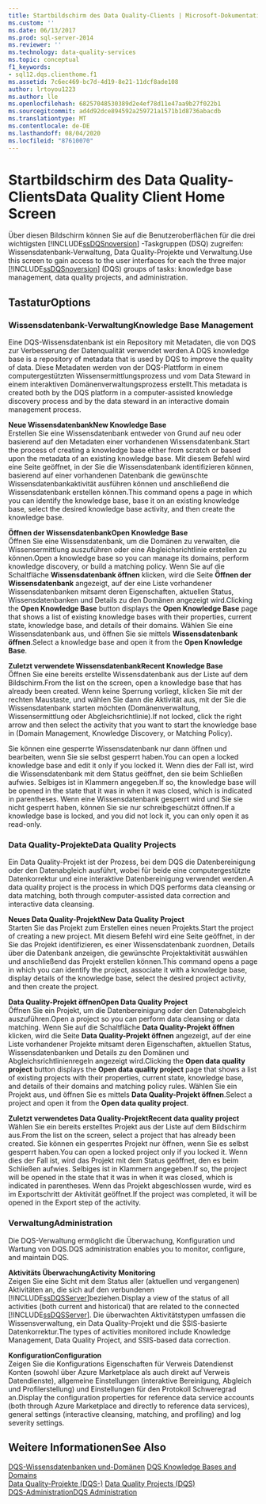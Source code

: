 ```yaml
---
title: Startbildschirm des Data Quality-Clients | Microsoft-Dokumentation
ms.custom: ''
ms.date: 06/13/2017
ms.prod: sql-server-2014
ms.reviewer: ''
ms.technology: data-quality-services
ms.topic: conceptual
f1_keywords:
- sql12.dqs.clienthome.f1
ms.assetid: 7c6ec469-bc7d-4d19-8e21-11dcf8ade108
author: lrtoyou1223
ms.author: lle
ms.openlocfilehash: 68257048530389d2e4ef78d11e47aa9b27f022b1
ms.sourcegitcommit: ad4d92dce894592a259721a1571b1d8736abacdb
ms.translationtype: MT
ms.contentlocale: de-DE
ms.lasthandoff: 08/04/2020
ms.locfileid: "87610070"
---
```

# <a name="data-quality-client-home-screen"></a><span data-ttu-id="a8e6b-102">Startbildschirm des Data Quality-Clients</span><span class="sxs-lookup"><span data-stu-id="a8e6b-102">Data Quality Client Home Screen</span></span>
  <span data-ttu-id="a8e6b-103">Über diesen Bildschirm können Sie auf die Benutzeroberflächen für die drei wichtigsten [!INCLUDE[ssDQSnoversion](../includes/ssdqsnoversion-md.md)] -Taskgruppen (DSQ) zugreifen: Wissensdatenbank-Verwaltung, Data Quality-Projekte und Verwaltung.</span><span class="sxs-lookup"><span data-stu-id="a8e6b-103">Use this screen to gain access to the user interfaces for each the three major [!INCLUDE[ssDQSnoversion](../includes/ssdqsnoversion-md.md)] (DQS) groups of tasks: knowledge base management, data quality projects, and administration.</span></span>  
  
## <a name="options"></a><span data-ttu-id="a8e6b-104">Tastatur</span><span class="sxs-lookup"><span data-stu-id="a8e6b-104">Options</span></span>  
  
### <a name="knowledge-base-management"></a><span data-ttu-id="a8e6b-105">Wissensdatenbank-Verwaltung</span><span class="sxs-lookup"><span data-stu-id="a8e6b-105">Knowledge Base Management</span></span>  
 <span data-ttu-id="a8e6b-106">Eine DQS-Wissensdatenbank ist ein Repository mit Metadaten, die von DQS zur Verbesserung der Datenqualität verwendet werden.</span><span class="sxs-lookup"><span data-stu-id="a8e6b-106">A DQS knowledge base is a repository of metadata that is used by DQS to improve the quality of data.</span></span> <span data-ttu-id="a8e6b-107">Diese Metadaten werden von der DQS-Plattform in einem computergestützten Wissensermittlungsprozess und vom Data Steward in einem interaktiven Domänenverwaltungsprozess erstellt.</span><span class="sxs-lookup"><span data-stu-id="a8e6b-107">This metadata is created both by the DQS platform in a computer-assisted knowledge discovery process and by the data steward in an interactive domain management process.</span></span>  
  
 <span data-ttu-id="a8e6b-108">**Neue Wissensdatenbank**</span><span class="sxs-lookup"><span data-stu-id="a8e6b-108">**New Knowledge Base**</span></span>  
 <span data-ttu-id="a8e6b-109">Erstellen Sie eine Wissensdatenbank entweder von Grund auf neu oder basierend auf den Metadaten einer vorhandenen Wissensdatenbank.</span><span class="sxs-lookup"><span data-stu-id="a8e6b-109">Start the process of creating a knowledge base either from scratch or based upon the metadata of an existing knowledge base.</span></span> <span data-ttu-id="a8e6b-110">Mit diesem Befehl wird eine Seite geöffnet, in der Sie die Wissensdatenbank identifizieren können, basierend auf einer vorhandenen Datenbank die gewünschte Wissensdatenbankaktivität ausführen können und anschließend die Wissensdatenbank erstellen können.</span><span class="sxs-lookup"><span data-stu-id="a8e6b-110">This command opens a page in which you can identify the knowledge base, base it on an existing knowledge base, select the desired knowledge base activity, and then create the knowledge base.</span></span>  
  
 <span data-ttu-id="a8e6b-111">**Öffnen der Wissensdatenbank**</span><span class="sxs-lookup"><span data-stu-id="a8e6b-111">**Open Knowledge Base**</span></span>  
 <span data-ttu-id="a8e6b-112">Öffnen Sie eine Wissensdatenbank, um die Domänen zu verwalten, die Wissensermittlung auszuführen oder eine Abgleichsrichtlinie erstellen zu können.</span><span class="sxs-lookup"><span data-stu-id="a8e6b-112">Open a knowledge base so you can manage its domains, perform knowledge discovery, or build a matching policy.</span></span> <span data-ttu-id="a8e6b-113">Wenn Sie auf die Schaltfläche **Wissensdatenbank öffnen** klicken, wird die Seite **Öffnen der Wissensdatenbank** angezeigt, auf der eine Liste vorhandener Wissensdatenbanken mitsamt deren Eigenschaften, aktuellen Status, Wissensdatenbanken und Details zu den Domänen angezeigt wird.</span><span class="sxs-lookup"><span data-stu-id="a8e6b-113">Clicking the **Open Knowledge Base** button displays the **Open Knowledge Base** page that shows a list of existing knowledge bases with their properties, current state, knowledge base, and details of their domains.</span></span> <span data-ttu-id="a8e6b-114">Wählen Sie eine Wissensdatenbank aus, und öffnen Sie sie mittels **Wissensdatenbank öffnen**.</span><span class="sxs-lookup"><span data-stu-id="a8e6b-114">Select a knowledge base and open it from the **Open Knowledge Base**.</span></span>  
  
 <span data-ttu-id="a8e6b-115">**Zuletzt verwendete Wissensdatenbank**</span><span class="sxs-lookup"><span data-stu-id="a8e6b-115">**Recent Knowledge Base**</span></span>  
 <span data-ttu-id="a8e6b-116">Öffnen Sie eine bereits erstellte Wissensdatenbank aus der Liste auf dem Bildschirm.</span><span class="sxs-lookup"><span data-stu-id="a8e6b-116">From the list on the screen, open a knowledge base that has already been created.</span></span> <span data-ttu-id="a8e6b-117">Wenn keine Sperrung vorliegt, klicken Sie mit der rechten Maustaste, und wählen Sie dann die Aktivität aus, mit der Sie die Wissensdatenbank starten möchten (Domänenverwaltung, Wissensermittlung oder Abgleichsrichtlinie).</span><span class="sxs-lookup"><span data-stu-id="a8e6b-117">If not locked, click the right arrow and then select the activity that you want to start the knowledge base in (Domain Management, Knowledge Discovery, or Matching Policy).</span></span>  
  
 <span data-ttu-id="a8e6b-118">Sie können eine gesperrte Wissensdatenbank nur dann öffnen und bearbeiten, wenn Sie sie selbst gesperrt haben.</span><span class="sxs-lookup"><span data-stu-id="a8e6b-118">You can open a locked knowledge base and edit it only if you locked it.</span></span> <span data-ttu-id="a8e6b-119">Wenn dies der Fall ist, wird die Wissensdatenbank mit dem Status geöffnet, den sie beim Schließen aufwies. Selbiges ist in Klammern angegeben.</span><span class="sxs-lookup"><span data-stu-id="a8e6b-119">If so, the knowledge base will be opened in the state that it was in when it was closed, which is indicated in parentheses.</span></span> <span data-ttu-id="a8e6b-120">Wenn eine Wissensdatenbank gesperrt wird und Sie sie nicht gesperrt haben, können Sie sie nur schreibgeschützt öffnen.</span><span class="sxs-lookup"><span data-stu-id="a8e6b-120">If a knowledge base is locked, and you did not lock it, you can only open it as read-only.</span></span>  
  
### <a name="data-quality-projects"></a><span data-ttu-id="a8e6b-121">Data Quality-Projekte</span><span class="sxs-lookup"><span data-stu-id="a8e6b-121">Data Quality Projects</span></span>  
 <span data-ttu-id="a8e6b-122">Ein Data Quality-Projekt ist der Prozess, bei dem DQS die Datenbereinigung oder den Datenabgleich ausführt, wobei für beide eine computergestützte Datenkorrektur und eine interaktive Datenbereinigung verwendet werden.</span><span class="sxs-lookup"><span data-stu-id="a8e6b-122">A data quality project is the process in which DQS performs data cleansing or data matching, both through computer-assisted data correction and interactive data cleansing.</span></span>  
  
 <span data-ttu-id="a8e6b-123">**Neues Data Quality-Projekt**</span><span class="sxs-lookup"><span data-stu-id="a8e6b-123">**New Data Quality Project**</span></span>  
 <span data-ttu-id="a8e6b-124">Starten Sie das Projekt zum Erstellen eines neuen Projekts.</span><span class="sxs-lookup"><span data-stu-id="a8e6b-124">Start the project of creating a new project.</span></span> <span data-ttu-id="a8e6b-125">Mit diesem Befehl wird eine Seite geöffnet, in der Sie das Projekt identifizieren, es einer Wissensdatenbank zuordnen, Details über die Datenbank anzeigen, die gewünschte Projektaktivität auswählen und anschließend das Projekt erstellen können.</span><span class="sxs-lookup"><span data-stu-id="a8e6b-125">This command opens a page in which you can identify the project, associate it with a knowledge base, display details of the knowledge base, select the desired project activity, and then create the project.</span></span>  
  
 <span data-ttu-id="a8e6b-126">**Data Quality-Projekt öffnen**</span><span class="sxs-lookup"><span data-stu-id="a8e6b-126">**Open Data Quality Project**</span></span>  
 <span data-ttu-id="a8e6b-127">Öffnen Sie ein Projekt, um die Datenbereinigung oder den Datenabgleich auszuführen.</span><span class="sxs-lookup"><span data-stu-id="a8e6b-127">Open a project so you can perform data cleansing or data matching.</span></span> <span data-ttu-id="a8e6b-128">Wenn Sie auf die Schaltfläche **Data Quality-Projekt öffnen** klicken, wird die Seite **Data Quality-Projekt öffnen** angezeigt, auf der eine Liste vorhandener Projekte mitsamt deren Eigenschaften, aktuellen Status, Wissensdatenbanken und Details zu den Domänen und Abgleichsrichtlinienregeln angezeigt wird.</span><span class="sxs-lookup"><span data-stu-id="a8e6b-128">Clicking the **Open data quality project** button displays the **Open data quality project** page that shows a list of existing projects with their properties, current state, knowledge base, and details of their domains and matching policy rules.</span></span> <span data-ttu-id="a8e6b-129">Wählen Sie ein Projekt aus, und öffnen Sie es mittels **Data Quality-Projekt öffnen**.</span><span class="sxs-lookup"><span data-stu-id="a8e6b-129">Select a project and open it from the **Open data quality project**.</span></span>  
  
 <span data-ttu-id="a8e6b-130">**Zuletzt verwendetes Data Quality-Projekt**</span><span class="sxs-lookup"><span data-stu-id="a8e6b-130">**Recent data quality project**</span></span>  
 <span data-ttu-id="a8e6b-131">Wählen Sie ein bereits erstelltes Projekt aus der Liste auf dem Bildschirm aus.</span><span class="sxs-lookup"><span data-stu-id="a8e6b-131">From the list on the screen, select a project that has already been created.</span></span> <span data-ttu-id="a8e6b-132">Sie können ein gesperrtes Projekt nur öffnen, wenn Sie es selbst gesperrt haben.</span><span class="sxs-lookup"><span data-stu-id="a8e6b-132">You can open a locked project only if you locked it.</span></span> <span data-ttu-id="a8e6b-133">Wenn dies der Fall ist, wird das Projekt mit dem Status geöffnet, den es beim Schließen aufwies. Selbiges ist in Klammern angegeben.</span><span class="sxs-lookup"><span data-stu-id="a8e6b-133">If so, the project will be opened in the state that it was in when it was closed, which is indicated in parentheses.</span></span> <span data-ttu-id="a8e6b-134">Wenn das Projekt abgeschlossen wurde, wird es im Exportschritt der Aktivität geöffnet.</span><span class="sxs-lookup"><span data-stu-id="a8e6b-134">If the project was completed, it will be opened in the Export step of the activity.</span></span>  
  
### <a name="administration"></a><span data-ttu-id="a8e6b-135">Verwaltung</span><span class="sxs-lookup"><span data-stu-id="a8e6b-135">Administration</span></span>  
 <span data-ttu-id="a8e6b-136">Die DQS-Verwaltung ermöglicht die Überwachung, Konfiguration und Wartung von DQS.</span><span class="sxs-lookup"><span data-stu-id="a8e6b-136">DQS administration enables you to monitor, configure, and maintain DQS.</span></span>  
  
 <span data-ttu-id="a8e6b-137">**Aktivitäts Überwachung**</span><span class="sxs-lookup"><span data-stu-id="a8e6b-137">**Activity Monitoring**</span></span>  
 <span data-ttu-id="a8e6b-138">Zeigen Sie eine Sicht mit dem Status aller (aktuellen und vergangenen) Aktivitäten an, die sich auf den verbundenen [!INCLUDE[ssDQSServer](../includes/ssdqsserver-md.md)]beziehen.</span><span class="sxs-lookup"><span data-stu-id="a8e6b-138">Display a view of the status of all activities (both current and historical) that are related to the connected [!INCLUDE[ssDQSServer](../includes/ssdqsserver-md.md)].</span></span> <span data-ttu-id="a8e6b-139">Die überwachten Aktivitätstypen umfassen die Wissensverwaltung, ein Data Quality-Projekt und die SSIS-basierte Datenkorrektur.</span><span class="sxs-lookup"><span data-stu-id="a8e6b-139">The types of activities monitored include Knowledge Management, Data Quality Project, and SSIS-based data correction.</span></span>  
  
 <span data-ttu-id="a8e6b-140">**Konfiguration**</span><span class="sxs-lookup"><span data-stu-id="a8e6b-140">**Configuration**</span></span>  
 <span data-ttu-id="a8e6b-141">Zeigen Sie die Konfigurations Eigenschaften für Verweis Datendienst Konten (sowohl über Azure Marketplace als auch direkt auf Verweis Datendienste), allgemeine Einstellungen (interaktive Bereinigung, Abgleich und Profilerstellung) und Einstellungen für den Protokoll Schweregrad an.</span><span class="sxs-lookup"><span data-stu-id="a8e6b-141">Display the configuration properties for reference data service accounts (both through Azure Marketplace and directly to reference data services), general settings (interactive cleansing, matching, and profiling) and log severity settings.</span></span>  
  
## <a name="see-also"></a><span data-ttu-id="a8e6b-142">Weitere Informationen</span><span class="sxs-lookup"><span data-stu-id="a8e6b-142">See Also</span></span>  
 <span data-ttu-id="a8e6b-143">[DQS-Wissensdatenbanken und-Domänen](../../2014/data-quality-services/dqs-knowledge-bases-and-domains.md) </span><span class="sxs-lookup"><span data-stu-id="a8e6b-143">[DQS Knowledge Bases and Domains](../../2014/data-quality-services/dqs-knowledge-bases-and-domains.md) </span></span>  
 <span data-ttu-id="a8e6b-144">[Data Quality-Projekte &#40;DQS-&#41;](../../2014/data-quality-services/data-quality-projects-dqs.md) </span><span class="sxs-lookup"><span data-stu-id="a8e6b-144">[Data Quality Projects &#40;DQS&#41;](../../2014/data-quality-services/data-quality-projects-dqs.md) </span></span>  
 [<span data-ttu-id="a8e6b-145">DQS-Administration</span><span class="sxs-lookup"><span data-stu-id="a8e6b-145">DQS Administration</span></span>](../../2014/data-quality-services/dqs-administration.md)  
  
  
